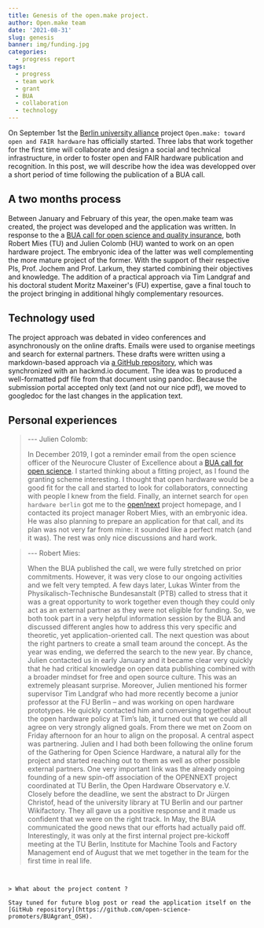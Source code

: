 ```yaml
---
title: Genesis of the open.make project.
author: Open.make team
date: '2021-08-31'
slug: genesis
banner: img/funding.jpg
categories:
  - progress report
tags:
  - progress
  - team work
  - grant
  - BUA
  - collaboration
  - technology
---
```



On September 1st  the [Berlin university alliance]() project `Open.make: toward open and FAIR hardware` has officially started. Three labs that work together for the first time will collaborate and design a social and technical infrastructure, in order to foster open and FAIR hardware publication and recognition. In this post, we will describe how the idea was developped over a short period of time following the publication of a BUA call.

## A two months process

Between January and February of this year, the open.make team was created, the project was developed and the application was written. In response to the a [BUA call for open science and quality insurance](https://www.berlin-university-alliance.de/news/events/2021/210112-call-obj3.html), both Robert Mies (TU) and Julien Colomb (HU) wanted to work on an open hardware project. The embryonic idea of the latter was well complementing the more mature project of the former. With the support of their respective PIs, Prof. Jochem and Prof. Larkum, they started combining their objectives and knowledge. The addition of a practical approach via Tim Landgraf and his doctoral student Moritz Maxeiner's (FU) expertise, gave a final touch to the project bringing in additional hihgly complementary resources. 



## Technology used

The project approach was debated in video conferences and asynchronously on the online drafts. Emails were used to organise meetings and search for external partners.
These drafts were written using a markdown-based approach via [a GitHub repository](https://github.com/open-science-promoters/BUAgrant_OSH), which was synchronized with an hackmd.io document. The idea was to produced a well-formatted pdf file from that document using pandoc. Because the submission portal accepted only text (and not our nice pdf), we moved to googledoc for the last changes in the application text.

## Personal experiences

> --- Julien Colomb:
>
> In December 2019, I got a reminder email from the open science officer of the Neurocure Cluster of Excellence about a [BUA call for open science](https://www.berlin-university-alliance.de/news/events/2021/210112-call-obj3.html). I started thinking about a fitting project, as I found the granting scheme interesting. I thought that open hardware would be a good fit for the call and started to look for collaborators, connecting with people I knew from the field. Finally, an internet search for `open hardware berlin` got me to the [open!next](www.opennext.eu) project homepage, and I contacted its project manager Robert Mies, with an embryonic idea. He was also planning to prepare an application for that call, and its plan was not very far from mine: it sounded like a perfect match (and it was). The rest was only nice discussions and hard work.

> --- Robert Mies:
>
> When the BUA published the call, we were fully stretched on prior commitments. However, it was very close to our ongoing activities and we felt very tempted. A few days later, Lukas Winter from the Physikalisch-Technische Bundesanstalt (PTB) called to stress that it was a great opportunity to work together even though they could only act as an external partner as they were not eligible for funding. So, we both took part in a very helpful information session by the BUA and discussed different angles how to address this very specific and theoretic, yet application-oriented call. 
The next question was about the right partners to create a small team around the concept. As the year was ending, we deferred the search to the new year. By chance, Julien contacted us in early January and it became clear very quickly that he had critical knowledge on open data publishing combined with a broader mindset for free and open source culture. This was an extremely pleasant surprise. Moreover, Julien mentioned his former supervisor Tim Landgraf who had more recently become a junior professor at the FU Berlin – and was working on open hardware prototypes. He quickly contacted him and conversing together about the open hardware policy at Tim’s lab, it turned out that we could all agree on very strongly aligned goals.
From there we met on Zoom on Friday afternoon for an hour to align on the proposal. A central aspect was partnering. Julien and I had both been following the online forum of the Gathering for Open Science Hardware, a natural ally for the project and started reaching out to them as well as other possible external partners. One  very important link was the already ongoing founding of a new spin-off association of the OPENNEXT project coordinated at TU Berlin, the Open Hardware Observatory e.V. Closely before the deadline, we sent the abstract to Dr Jürgen Christof, head of the university library at TU Berlin and our partner Wikifactory. They all gave us a positive response and it made us confident that we were on the right track.
In May, the BUA communicated the good news that our efforts had actually paid off. Interestingly, it was only at the first internal project pre-kickoff meeting at the TU Berlin, Institute for Machine Tools and Factory Management end of August that we met together in the team for the first time in real life. 

```


> What about the project content ?

Stay tuned for future blog post or read the application itself on the [GitHub repository](https://github.com/open-science-promoters/BUAgrant_OSH).
